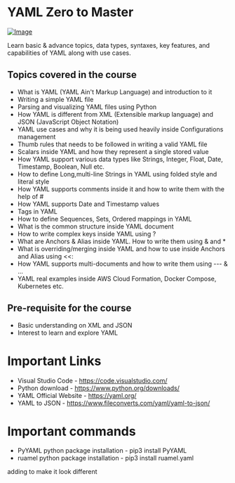 # YAML Zero to Master

[![Image](https://github.com/eazybytes/yaml/blob/main/yaml.png "YAML Zero to Master")](https://www.udemy.com/course/yaml-zero-to-master/?referralCode=86106E18E5DA5F21D0E1)

Learn basic & advance topics, data types, syntaxes, key features, and capabilities of YAML along with use cases.

## Topics covered in the course

* What is YAML (YAML Ain't Markup Language) and introduction to it
* Writing a simple YAML file
* Parsing and visualizing YAML files using Python
* How YAML is different from XML (Extensible markup language) and JSON (JavaScript Object Notation)
* YAML use cases and why it is being used heavily inside Configurations management
* Thumb rules that needs to be followed in writing a valid YAML file
* Scalars inside YAML and how they represent a single stored value
* How YAML support various data types like Strings, Integer, Float, Date, Timestamp, Boolean, Null etc.
* How to define Long,multi-line Strings in YAML using folded style and literal style
* How YAML supports comments inside it and how to write them with the help of #
* How YAML supports Date and Timestamp values
* Tags in YAML
* How to define Sequences, Sets, Ordered mappings in YAML
* What is the common structure inside YAML document
* How to write complex keys inside YAML using ? 
* What are Anchors & Alias inside YAML. How to write them using & and *
* What is overriding/merging inside YAML and how to use inside Anchors and Alias using <<:
* How YAML supports multi-documents and how to write them using --- & ...
* YAML real examples inside AWS Cloud Formation, Docker Compose, Kubernetes etc.

## Pre-requisite for the course

- Basic understanding on XML and JSON
- Interest to learn and explore YAML

# Important Links
- Visual Studio Code - https://code.visualstudio.com/
- Python download - https://www.python.org/downloads/
- YAML Official Website - https://yaml.org/
- YAML to JSON - https://www.fileconverts.com/yaml/yaml-to-json/

# Important commands
- PyYAML python package installation - pip3 install PyYAML
- ruamel python package installation - pip3 install ruamel.yaml

adding to make it look different
